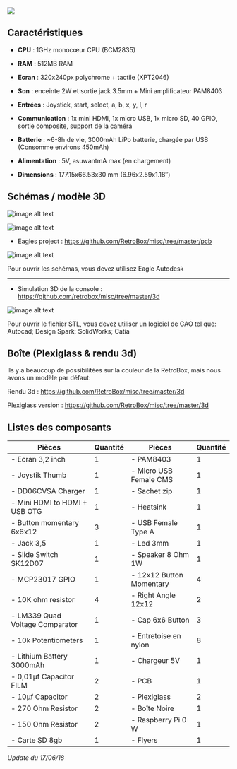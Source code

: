 <div class="image-header">
	<img src="https://i.imgur.com/32ObfXb.png"/>
</div>

## Caractéristiques

* **CPU** : 1GHz monocœur CPU (BCM2835)

* **RAM** : 512MB RAM

* **Ecran** : 320x240px polychrome + tactile (XPT2046)

* **Son** : enceinte 2W et sortie jack 3.5mm + Mini amplificateur PAM8403

* **Entrées** : Joystick, start, select, a, b, x, y, l, r

* **Communication** : 1x mini HDMI, 1x micro USB, 1x micro SD, 40 GPIO, sortie composite, support de la caméra

* **Batterie** : ~6-8h de vie, 3000mAh LiPo batterie, chargée par USB (Consomme environs 450mAh)

* **Alimentation** : 5V, asuwantmA max (en chargement)

* **Dimensions**  : 177.15x66.53x30 mm (6.96x2.59x1.18″)

## Schémas / modèle 3D

![image alt text](https://static.retrobox.tech/img/firstreleasepcb.png)

![image alt text](https://static.retrobox.tech/img/firstreleaseschema.png)

* Eagles project : https://github.com/RetroBox/misc/tree/master/pcb

![image alt text](thttps://static.retrobox.tech/img/hardware-specifications/image_4.png)

<div class="docs-alert info">
  <i class="icon fas fa-question-circle"></i>
  <p>Pour ouvrir les schémas, vous devez utilisez Eagle Autodesk</p>
</div>

______

* Simulation 3D de la console : https://github.com/retrobox/misc/tree/master/3d

![image alt text](https://static.retrobox.tech/img/hardware-specifications/image_5.png)
<div class="docs-alert info">
  <i class="icon fas fa-question-circle"></i>
  <p> Pour ouvrir le fichier STL, vous devez utiliser un logiciel de CAO tel que: Autocad; Design Spark; SolidWorks; Catia</p>
</div>

## Boîte (Plexiglass & rendu 3d)

Ils y a beaucoup de possibilitées sur la couleur de la RetroBox, mais nous avons un modèle par défaut:

Rendu 3d : https://github.com/RetroBox/misc/tree/master/3d

Plexiglass version : https://github.com/RetroBox/misc/tree/master/3d

## Listes des composants

|  Pièces | Quantité |  Pièces | Quantité |
|  ------ | ------ |  ------ | ------ |
|  - Ecran 3,2 inch | 1 |  - PAM8403 | 1 |
|  - Joystik Thumb	| 1 |  - Micro USB Female CMS | 1 |
|  - DD06CVSA Charger | 1 |  - Sachet zip | 1 |
|  - Mini HDMI to HDMI + USB OTG	| 1 |  - Heatsink | 1 |
|  - Button momentary 6x6x12	| 3 |  - USB Female Type A | 1 |
|  - Jack 3,5 | 1 |  - Led 3mm | 1 |
|  - Slide Switch SK12D07 | 1 |  - Speaker 8 Ohm 1W | 1 |
|  - MCP23017 GPIO	| 1 |  - 12x12 Button Momentary | 4 |
|  - 10K ohm resistor | 4 |	 - Right Angle 12x12 | 2 |		
|  - LM339 Quad Voltage Comparator	| 1 |  - Cap 6x6 Button | 3 |
|  - 10k Potentiometers | 1 |  - Entretoise en nylon | 8 |
|  - Lithium Battery 3000mAh	| 1 |  - Chargeur 5V | 1 |
|  - 0,01µf Capacitor FILM	| 2 |  - PCB | 1 |
|  - 10µf Capacitor | 2 |  - Plexiglass | 2 |
|  - 270 Ohm Resistor | 2 |  - Boîte Noire | 1 |
|  - 150 Ohm Resistor | 2 |  - Raspberry Pi 0 W | 1 |
|  - Carte SD 8gb | 1 |  - Flyers | 1 |

*Update du 17/06/18*
